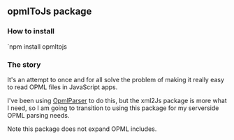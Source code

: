 ## opmlToJs package

### How to install

`npm install opmltojs

### The story

It's an attempt to once and for all solve the problem of making it really easy to read OPML files in JavaScript apps. 

I've been using <a href="https://www.npmjs.com/package/opmlparser">OpmlParser</a> to do this, but the xml2Js package is more what I need, so I am going to transition to using this package for my serverside OPML parsing needs. 

Note this package does not expand OPML includes. 

